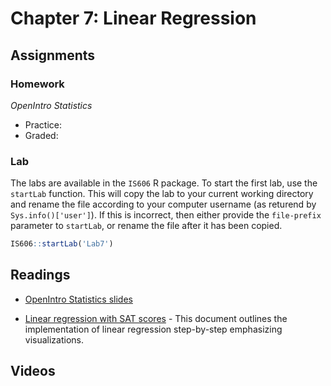 # Chapter 7: Linear Regression

## Assignments

### Homework

*OpenIntro Statistics*

* Practice:
* Graded:

### Lab

The labs are available in the `IS606` R package. To start the first lab, use the `startLab` function. This will copy the lab to your current working directory and rename the file according to your computer username (as returend by `Sys.info()['user']`). If this is incorrect, then either provide the `file-prefix` parameter to `startLab`, or rename the file after it has been copied.


```r
IS606::startLab('Lab7')
```


## Readings

* [OpenIntro Statistics slides](https://github.com/jbryer/IS606Fall2015/raw/master/Slides/OpenIntro/os2_slides_07.pdf)

* [Linear regression with SAT scores](https://htmlpreview.github.io/?https://github.com/jbryer/IS606Fall2015/blob/master/Pages/Linear_Regression_SAT.html) - This document outlines the implementation of linear regression step-by-step emphasizing visualizations.


## Videos


